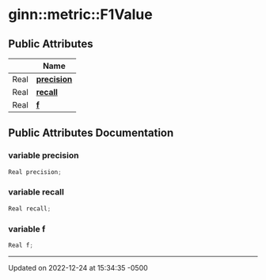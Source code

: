 # ginn::metric::F1Value




## Public Attributes

<span class="api-table">

|                | Name           |
| -------------- | -------------- |
| Real | **[precision](api/Classes/structginn_1_1metric_1_1_f1_value.md#variable-precision)**  |
| Real | **[recall](api/Classes/structginn_1_1metric_1_1_f1_value.md#variable-recall)**  |
| Real | **[f](api/Classes/structginn_1_1metric_1_1_f1_value.md#variable-f)**  |


</span>

## Public Attributes Documentation

### variable precision

```cpp
Real precision;
```


### variable recall

```cpp
Real recall;
```


### variable f

```cpp
Real f;
```


-------------------------------

Updated on 2022-12-24 at 15:34:35 -0500